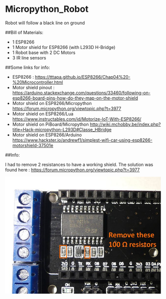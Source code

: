 # Micropython_Robot

Robot will follow a black line on ground

##Bill of Materials:

- 1 ESP8266
- 1 Motor shield for ESP8266 (with L293D H-Bridge)
- 1 Robot base with 2 DC Motors
- 3 IR line sensors 

##Some links for info:

- ESP8266 : https://tttapa.github.io/ESP8266/Chap04%20-%20Microcontroller.html
- Motor shield pinout : https://arduino.stackexchange.com/questions/33460/following-on-esp8266-board-pins-how-do-they-map-on-the-motor-shield
- Motor shield on ESP8266/Micropython https://forum.micropython.org/viewtopic.php?t=3977
- Motor shield on ESP8266/Lua https://www.instructables.com/id/Motorize-IoT-With-ESP8266/
- Motor shield on PiBoard/Micropython http://wiki.mchobby.be/index.php?title=Hack-micropython-L293D#Classe_HBridge
- Motor shield on ESP8266/Arduino  https://www.hackster.io/andrewf1/simplest-wifi-car-using-esp8266-motorshield-37501e

##Info:

I had to remove 2 resistances to have a working shield. The solution was found here : https://forum.micropython.org/viewtopic.php?t=3977

![motor_schield_fix](/Doc/motor_schield_fix.jpg)
